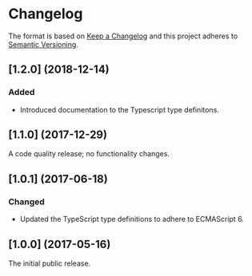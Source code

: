 # Changelog

The format is based on [Keep a Changelog](http://keepachangelog.com/) and this project adheres to [Semantic Versioning](https://semver.org/spec/v2.0.0.html).

## [1.2.0] (2018-12-14)

### Added

- Introduced documentation to the Typescript type definitons.

## [1.1.0] (2017-12-29)

A code quality release; no functionality changes.

## [1.0.1] (2017-06-18)

### Changed

- Updated the TypeScript type definitions to adhere to ECMAScript 6.

## [1.0.0] (2017-05-16)

The initial public release.
